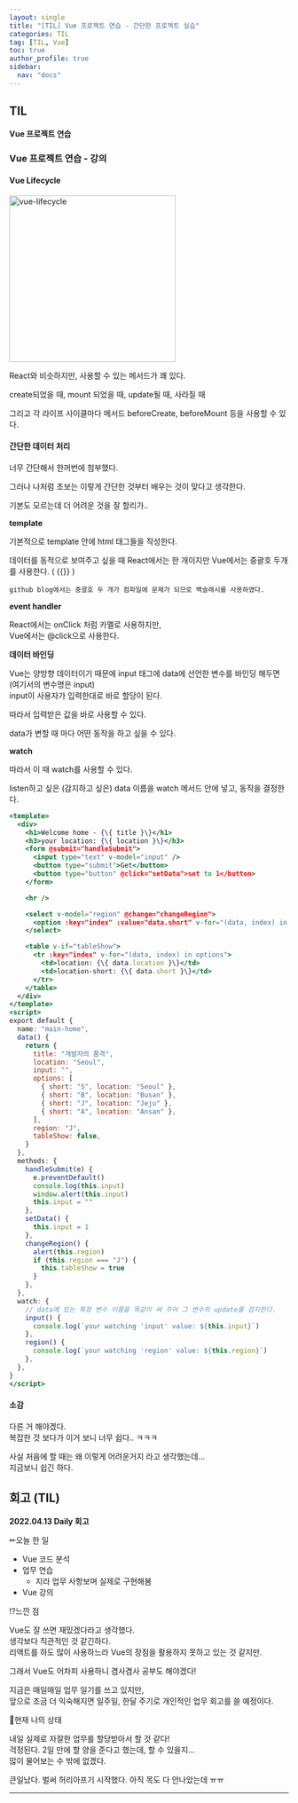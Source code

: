 ```yaml
---
layout: single
title: "[TIL] Vue 프로젝트 연습 - 간단한 프로젝트 실습"
categories: TIL
tag: [TIL, Vue]
toc: true
author_profile: true
sidebar:
  nav: "docs"
---
```


## TIL

**Vue 프로젝트 연습**

### Vue 프로젝트 연습 - 강의

#### Vue Lifecycle

<img src='https://miro.medium.com/max/1400/1*tnSXRrpLBYmfHnIagITlcg.png' alt='vue-lifecycle' width='300' />

React와 비슷하지만, 사용할 수 있는 메서드가 꽤 있다.

create되었을 때, mount 되었을 때, update될 때, 사라질 때

그리고 각 라이프 사이클마다 메서드 beforeCreate, beforeMount 등을 사용할 수 있다.

#### 간단한 데이터 처리

너무 간단해서 한꺼번에 첨부했다.

그러나 나처럼 초보는 이렇게 간단한 것부터 배우는 것이 맞다고 생각한다.

기본도 모르는데 더 어려운 것을 잘 할리가..

**template**

기본적으로 template 안에 html 태그들을 작성한다.

데이터를 동적으로 보여주고 싶을 때 React에서는 한 개이지만 Vue에서는 중괄호 두개를 사용한다. ( {\{}\} )

    github blog에서는 중괄호 두 개가 컴파일에 문제가 되므로 백슬래시를 사용하였다.

**event handler**

React에서는 onClick 처럼 카멜로 사용하지만,  
Vue에서는 @click으로 사용한다.

**데이터 바인딩**

Vue는 양방향 데이터이기 때문에 input 태그에 data에 선언한 변수를 바인딩 해두면(여기서의 변수명은 input)  
input이 사용자가 입력한대로 바로 할당이 된다.

따라서 입력받은 값을 바로 사용할 수 있다.

data가 변할 때 마다 어떤 동작을 하고 싶을 수 있다.

**watch**

따라서 이 때 watch를 사용할 수 있다.

listen하고 싶은 (감지하고 싶은) data 이름을 watch 메서드 안에 넣고, 동작을 결정한다.

```jsx
<template>
  <div>
    <h1>Welcome home - {\{ title }\}</h1>
    <h3>your location: {\{ location }\}</h3>
    <form @submit="handleSubmit">
      <input type="text" v-model="input" />
      <button type="submit">Get</button>
      <button type="button" @click="setData">set to 1</button>
    </form>

    <hr />

    <select v-model="region" @change="changeRegion">
      <option :key="index" :value="data.short" v-for="(data, index) in options">{\{ data.location }\} (short for {\{ data.short }\})</option>
    </select>

    <table v-if="tableShow">
      <tr :key="index" v-for="(data, index) in options">
        <td>location: {\{ data.location }\}</td>
        <td>location-short: {\{ data.short }\}</td>
      </tr>
    </table>
  </div>
</template>
<script>
export default {
  name: "main-home",
  data() {
    return {
      title: "개발자의 품격",
      location: "Seoul",
      input: "",
      options: [
        { short: "S", location: "Seoul" },
        { short: "B", location: "Busan" },
        { short: "J", location: "Jeju" },
        { short: "A", location: "Ansan" },
      ],
      region: "J",
      tableShow: false,
    }
  },
  methods: {
    handleSubmit(e) {
      e.preventDefault()
      console.log(this.input)
      window.alert(this.input)
      this.input = ""
    },
    setData() {
      this.input = 1
    },
    changeRegion() {
      alert(this.region)
      if (this.region === "J") {
        this.tableShow = true
      }
    },
  },
  watch: {
    // data에 있는 특정 변수 이름을 똑같이 써 주어 그 변수의 update를 감지한다.
    input() {
      console.log(`your watching 'input' value: ${this.input}`)
    },
    region() {
      console.log(`your watching 'region' value: ${this.region}`)
    },
  },
}
</script>
```

#### 소감

다른 거 해야겠다.  
복잡한 것 보다가 이거 보니 너무 쉽다.. ㅋㅋㅋ

사실 처음에 할 때는 왜 이렇게 어려운거지 라고 생각했는데...  
지금보니 쉽긴 하다.

## 회고 (TIL)

**2022.04.13 Daily 회고**

✏오늘 한 일

- Vue 코드 분석
- 업무 연습
  - 지라 업무 사항보며 실제로 구현해봄
- Vue 강의

⁉느낀 점

Vue도 잘 쓰면 재밌겠다라고 생각했다.  
생각보다 직관적인 것 같긴하다.  
리액트를 하도 많이 사용하느라 Vue의 장점을 활용하지 못하고 있는 것 같지만.

그래서 Vue도 어차피 사용하니 겸사겸사 공부도 해야겠다!

지금은 매일매일 업무 일기를 쓰고 있지만,  
앞으로 조금 더 익숙해지면 일주일, 한달 주기로 개인적인 업무 회고를 쓸 예정이다.

🎃현재 나의 상태

내일 실제로 자잘한 업무를 할당받아서 할 것 같다!  
걱정된다. 2일 만에 할 양을 준다고 했는데, 할 수 있을지...  
많이 물어보는 수 밖에 없겠다.

큰일났다. 벌써 허리아프기 시작했다. 아직 목도 다 안나았는데 ㅠㅠ

<hr>
